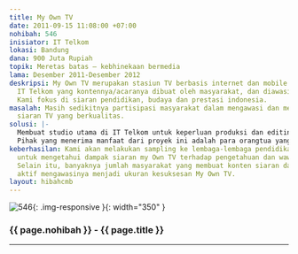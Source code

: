 ```yaml
---
title: My Own TV
date: 2011-09-15 11:08:00 +07:00
nohibah: 546
inisiator: IT Telkom
lokasi: Bandung
dana: 900 Juta Rupiah
topik: Meretas batas – kebhinekaan bermedia
lama: Desember 2011-Desember 2012
deskripsi: My Own TV merupakan stasiun TV berbasis internet dan mobile persembahan
  IT Telkom yang kontennya/acaranya dibuat oleh masyarakat, dan diawasi oleh masyarakat.
  Kami fokus di siaran pendidikan, budaya dan prestasi indonesia.
masalah: Masih sedikitnya partisipasi masyarakat dalam mengawasi dan menciptakan konten
  siaran TV yang berkualitas.
solusi: |-
  Membuat studio utama di IT Telkom untuk keperluan produksi dan editing konten, membuat platform “produksi konten” berbasis internet dan mobile yang memungkinkan semua masyarakat Indonesia untuk membuat konten siaran TV dengan sangat mudah dan menguploadnya, membuat recommender system berbasis internet dan mobile yang berfungsi untuk memberikan rating pada setiap, konten yang dibuat (baik oleh masyarakat atau studio utama) mulai dari merusak moral-tidak mendidik-menghibur-mendidik-mencerahkan, membuat situs gratis my Own TV yang memuat semua konten siaran TV dalam format web dan mobile serta sms (untuk masyarakat dengan ponsel yang tidak canggih), dan membuat sistem award and punishment yang transparan, sehingga masyarakat pembuat konten yang berkualitas mendapatkan banyak royalti sedangkan masyarakat pembuat konten yang merusak/tidak mendidik mendapatkan “hukuman”.
  Pihak yang menerima manfaat dari proyek ini adalah para orangtua yang kesulitan mencari konten siaran TV yang berkualitas/mencerahkan untuk anaknya, para siswa/pemuda/pemudi yang sedang giat mencari pencerahan, dan para insan kreatif (wartawan,blogger, facebookers ) yang tidak tersalurkan idenya di media konvensional yang ada di Indonesia sekarang
keberhasilan: Kami akan melakukan sampling ke lembaga-lembaga pendidikan di Indonesia
  untuk mengetahui dampak siaran my Own TV terhadap pengetahuan dan wawasan mereka.
  Selain itu, banyaknya jumlah masyarakat yang membuat konten siaran dan juga berpartisipasi
  aktif mengawasinya menjadi ukuran kesuksesan My Own TV.
layout: hibahcmb
---
```


![546](/static/img/hibahcmb/546.png){: .img-responsive }{: width="350" }

### {{ page.nohibah }} - {{ page.title }}

---
